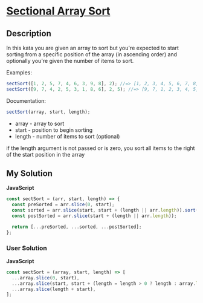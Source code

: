 # [Sectional Array Sort](https://www.codewars.com/kata/58ef87dc4db9b24c6c000092)

## Description

In this kata you are given an array to sort but you're expected to start sorting from a specific position of the array (in ascending order) and optionally you're given the number of items to sort.

Examples:

```js
sectSort([1, 2, 5, 7, 4, 6, 3, 9, 8], 2); //=> [1, 2, 3, 4, 5, 6, 7, 8, 9]
sectSort([9, 7, 4, 2, 5, 3, 1, 8, 6], 2, 5); //=> [9, 7, 1, 2, 3, 4, 5, 8, 6]
```

Documentation:

```js
sectSort(array, start, length);
```

- array - array to sort
- start - position to begin sorting
- length - number of items to sort (optional)

if the length argument is not passed or is zero, you sort all items to the right of the start position in the array

## My Solution

**JavaScript**

```js
const sectSort = (arr, start, length) => {
  const preSorted = arr.slice(0, start);
  const sorted = arr.slice(start, start + (length || arr.length)).sort((a, b) => a - b);
  const postSorted = arr.slice(start + (length || arr.length));

  return [...preSorted, ...sorted, ...postSorted];
};
```

### User Solution

**JavaScript**

```js
const sectSort = (array, start, length) => [
  ...array.slice(0, start),
  ...array.slice(start, start + (length = length > 0 ? length : array.length)).sort((a, b) => a - b),
  ...array.slice(length + start),
];
```
